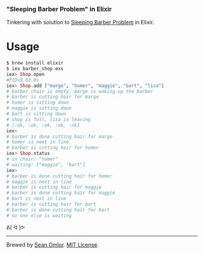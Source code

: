 ### "Sleeping Barber Problem" in Elixir

Tinkering with solution to [Sleeping Barber Problem](https://en.wikipedia.org/wiki/Sleeping_barber_problem) in Elixir.

# Usage

```elixir
$ brew install elixir
$ iex barber_shop.exs
iex> Shop.open
#PID<0.63.0>
iex> Shop.add ["marge", "homer", "maggie", "bart", "lisa"]
# barber chair is empty, marge is waking up the barber
# barber is cutting hair for marge
# homer is sitting down
# maggie is sitting down
# bart is sitting down
# shop is full, lisa is leaving
# [:ok, :ok, :ok, :ok, :ok]
iex>
# barber is done cutting hair for marge
# homer is next in line
# barber is cutting hair for homer
iex> Shop.status
# in chair: "homer"
# waiting: ["maggie", "bart"]
iex>
# barber is done cutting hair for homer
# maggie is next in line
# barber is cutting hair for maggie
# barber is done cutting hair for maggie
# bart is next in line
# barber is cutting hair for bart
# barber is done cutting hair for bart
# no one else is waiting
```

ᕕ( ᐛ )ᕗ

---
Brewed by [Sean Omlor](http://seanomlor.com). [MIT License](/LICENSE).

